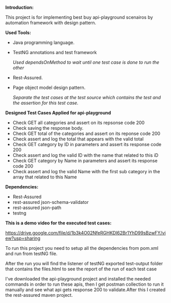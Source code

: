 **Introduction:**

This project is for implementing best buy api-playground scenairos by automation framework with design pattern.

**Used Tools:**

- Java programming language.
  
- TestNG annotations and test framework
  
  _Used dependsOnMethod to wait until one test case is done to run the other_

- Rest-Assured.
  
- Page object model design pattern.
  
  _Separate the test cases at the test source which contains the test and the assertion for this test case._

**Designed Test Cases Applied for api-playground**

- Check GET all categories and assert on its repsonse code 200
- Check saving the response body.
- Check GET total of the categories and assert on its reponse code 200
- Check assert and log the total that appears with the valid total
- Check GET category by ID in parameters and assert its response code 200
- Check assert and log the valid ID with the name that related to this iD
- Check GET category by Name in parameters and assert its response code 200
- Check assert and log the valid Name with the first sub category in the array that related to this Name
  
**Dependencies:**

- Rest-Assured
- rest-assured json-schema-validator
- rest-assured json-path
- testng 
  
**This is a demo video for the executed test cases:**

https://drive.google.com/file/d/1b3k4O02NfeRGHKDl62Br1YhD99sBzwFY/view?usp=sharing

To run this project you need to setup all the dependencies from pom.xml and run from testNG file.

After the run you will find the listener of testNG exported test-output folder that contains the files.html to see the report of the run of each test case

I've downloaded the api-playground project and installed the needed commands in order to run these apis, then I get postman collection to run it manually and see what api gets response 200 to validate.After this I created the rest-assured maven project.
